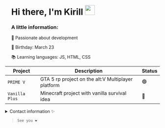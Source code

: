 <div style="padding-left: 20px;">
    <h1>Hi there, I'm Kirill <img src="https://github.com/blackcater/blackcater/raw/main/images/Hi.gif" height="32"/></h1>
  <h3>A little information:</h3>
        <p>🚀 Passionate about development</p>
        <p>🎂 Birthday: March 23</p>
        <p>📚 Learning languages: JS, HTML, CSS</p>
</div>

| Project | Description | Status |
| --- | --- | --- |
| `PRIME V` | GTA 5 rp project on the alt:V Multiplayer platform | 🟢 |
| `Vanilla Plus` | Minecraft project with vanilla survival idea | 🔴 |

<details>

<summary> Contact information ✨️</summary>

### Say Run / Kirill

Here is my discord: ``run_say``

</details>

>  ``See you ❤️``
